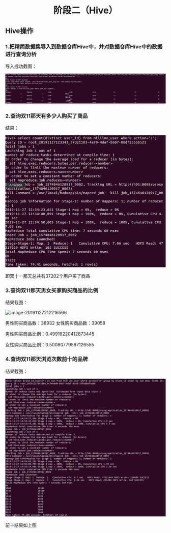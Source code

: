 <h1><center>阶段二（Hive）</center></h1>

## Hive操作

### 1.把精简数据集导入到数据仓库Hive中，并对数据仓库Hive中的数据进行查询分析

导入成功截图：

<img src="images/3.png"/>

### 2.查询双11那天有多少人购买了商品

结果：

<img src="images/4.png">

即双十一那天总共有37202个用户买了商品

### 3.查询双11那天男女买家购买商品的比例

结果截图：

![image-20191127212216566](D:\大三第一学期\金融大数据\作业四\Financial-Big-Data\Experiment3\images\5.png)

男性购买商品数：38932 女性购买商品数：39058

男性购买商品比例：0.49919220412873445

女性购买商品比例：0.50080779587126555

### 4.查询双11那天浏览次数前十的品牌

结果截图：

<img src="images/6.png">

前十结果如上图

